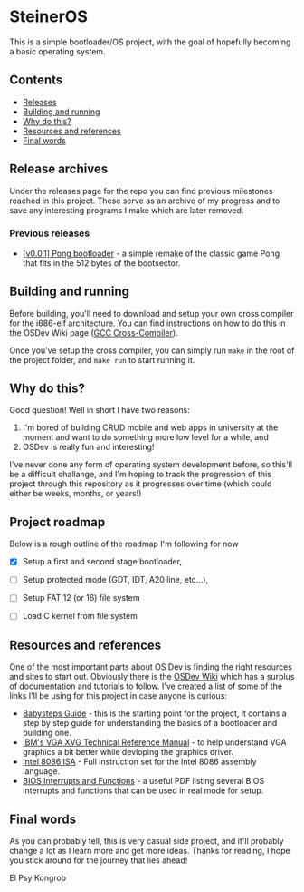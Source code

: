 # SteinerOS
This is a simple bootloader/OS project, with the goal of hopefully becoming a basic operating system.

## Contents
- [Releases](#release-archives)
- [Building and running](#building-and-running)
- [Why do this?](#why-do-this)
- [Resources and references](#resources-and-references)
- [Final words](#final-words)

## Release archives
Under the releases page for the repo you can find previous milestones reached in this project. These serve as an archive of my progress and to save any interesting programs I make which are later removed.  

### Previous releases
- [[v0.0.1] Pong bootloader](https://github.com/BrickSigma/SteinerOS/releases/tag/v0.0.1) - a simple remake of the classic game Pong that fits in the 512 bytes of the bootsector.

## Building and running
Before building, you'll need to download and setup your own cross compiler for the i686-elf architecture. You can find instructions on how to do this in the OSDev Wiki page ([GCC Cross-Compiler](https://wiki.osdev.org/GCC_Cross-Compiler)).

Once you've setup the cross compiler, you can simply run `make` in the root of the project folder, and `make run` to start running it.

## Why do this?
Good question! Well in short I have two reasons:
1. I'm bored of building CRUD mobile and web apps in university at the moment and want to do something more low level for a while, and
2. OSDev is really fun and interesting!

I've never done any form of operating system development before, so this'll be a difficult challange, and I'm hoping to track the progression of this project through this repository as it progresses over time (which could either be weeks, months, or years!)

## Project roadmap
Below is a rough outline of the roadmap I'm following for now

- [x] Setup a first and second stage bootloader,
- [ ] Setup protected mode (GDT, IDT, A20 line, etc...),
- [ ] Setup FAT 12 (or 16) file system
- [ ] Load C kernel from file system


## Resources and references
One of the most important parts about OS Dev is finding the right resources and sites to start out. Obviously there is the [OSDev Wiki](https://wiki.osdev.org) which has a surplus of documentation and tutorials to follow. I've created a list of some of the links I'll be using for this project in case anyone is curious:

- [Babysteps Guide](https://wiki.osdev.org/Babystep1) - this is the starting point for the project, it contains a step by step guide for understanding the basics of a bootloader and building one.
- [IBM's VGA XVG Technical Reference Manual](https://ia801905.us.archive.org/30/items/bitsavers_ibmpccardseferenceManualMay92_1756350/IBM_VGA_XGA_Technical_Reference_Manual_May92.pdf) - to help understand VGA graphics a bit better while devloping the graphics driver.
- [Intel 8086 ISA](https://www.eng.auburn.edu/~sylee/ee2220/8086_instruction_set.html) - Full instruction set for the Intel 8086 assembly language.
- [BIOS Interrupts and Functions](https://ostad.nit.ac.ir/payaidea/ospic/file1615.pdf) - a useful PDF listing several BIOS interrupts and functions that can be used in real mode for setup.

## Final words
As you can probably tell, this is very casual side project, and it'll probably change a lot as I learn more and get more ideas. Thanks for reading, I hope you stick around for the journey that lies ahead!

El Psy Kongroo
